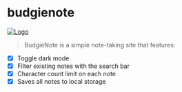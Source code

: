 # budgienote

[![Logo](budgienote.jpg)](https://mughalk.github.io/BudgieNote/)

> BudgieNote is a simple note-taking site that features:
- [x] Toggle dark mode
- [x] Filter existing notes with the search bar
- [x] Character count limit on each note
- [x] Saves all notes to local storage
